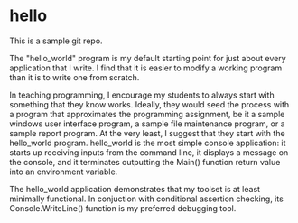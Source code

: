 # hello
This is a sample git repo.

The "hello_world" program is my default starting point for just about
every application that I write.  I find that it is easier to modify a
working program than it is to write one from scratch.

In teaching programming, I encourage my students to always start with
something that they know works.  Ideally, they would seed the process
with a program that approximates the programming assignment, be it a
sample windows user interface program, a sample file maintenance program,
or a sample report program.  At the very least, I suggest that they
start with the hello_world program.  hello_world is the most simple
console application: it starts up receiving inputs from the command line,
it displays a message on the console, and it terminates outputting
the Main() function return value into an environment variable.  

The hello_world application demonstrates that my toolset is at least
minimally functional.  In conjuction with conditional assertion checking,
its Console.WriteLine() function is my preferred debugging tool.



